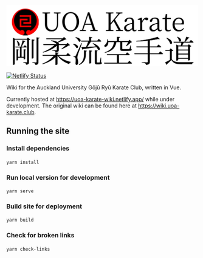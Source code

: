 ![logo](img/logo-wide.png)

[![Netlify Status](https://api.netlify.com/api/v1/badges/aceaeaf3-4d8a-4aee-9e36-7bfa41b07e5f/deploy-status)](https://app.netlify.com/sites/uoa-karate/deploys)

Wiki for the Auckland University Gōjū Ryū Karate Club, written in Vue.

Currently hosted at https://uoa-karate-wiki.netlify.app/ while under development. The original wiki can be found here at https://wiki.uoa-karate.club.

## Running the site

### Install dependencies

`yarn install`

### Run local version for development

`yarn serve`

### Build site for deployment

`yarn build`

### Check for broken links

`yarn check-links`
